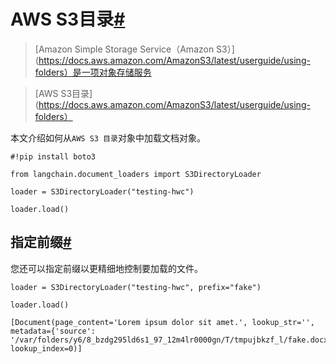 

AWS S3目录[#](#aws-s3-directory "此标题的永久链接")
=========================================

> 
> [Amazon Simple Storage Service（Amazon S3）](https://docs.aws.amazon.com/AmazonS3/latest/userguide/using-folders）是一项对象存储服务
> 
> 
> 

> 
> [AWS S3目录](https://docs.aws.amazon.com/AmazonS3/latest/userguide/using-folders）
> 
> 
> 

本文介绍如何从`AWS S3 目录`对象中加载文档对象。

```
#!pip install boto3

```

```
from langchain.document_loaders import S3DirectoryLoader

```

```
loader = S3DirectoryLoader("testing-hwc")

```

```
loader.load()

```

指定前缀[#](#specifying-a-prefix "此标题的永久链接")
----------------------------------------

您还可以指定前缀以更精细地控制要加载的文件。

```
loader = S3DirectoryLoader("testing-hwc", prefix="fake")

```

```
loader.load()

```

```
[Document(page_content='Lorem ipsum dolor sit amet.', lookup_str='', metadata={'source': '/var/folders/y6/8_bzdg295ld6s1_97_12m4lr0000gn/T/tmpujbkzf_l/fake.docx'}, lookup_index=0)]

```

